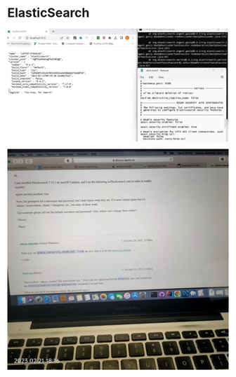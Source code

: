 # ElasticSearch
![Test Imag 8](https://github.com/mosesnova/ElasticSearch/blob/main/elastic.jpg)

![Test Imag 8](https://github.com/mosesnova/ElasticSearch/blob/main/eyml.jpg)

